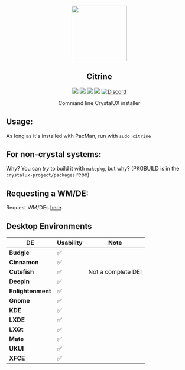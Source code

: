 <p align="center">
  <a href="https://github.com/crystalux-project">
    <img src="https://github.com/crystalux-project/branding/blob/main/crystalux-logo-minimal-citrine.png? alt="Logo" width="150" height="150">
  </a>
</p>
<p align="center"> 
<h2 align="center"> Citrine </h2>
</p>
<p align="center">
<img src=https://img.shields.io/github/stars/crystalux-project/citrine?style=flat&color=a900ff />
<img src=https://img.shields.io/github/forks/crystalux-project/citrine?style=flat&color=a900ff />
<img src=https://img.shields.io/github/issues/crystalux-project/citrine?style=flat&color=a900ff />
<img src=https://img.shields.io/github/issues-pr/crystalux-project/citrine?style=flat&color=a900ff />
<a href="https://discord.gg/yp4xpZeAgW"><img alt="Discord" src="https://img.shields.io/discord/825473796227858482?color=blue&label=Discord&logo=Discord&logoColor=white"?link=https://discord.gg/yp4xpZeAgW&link=https://discord.gg/yp4xpZeAgW> </p></a>
<p align="center"> Command line CrystalUX installer </p>


## Usage:
As long as it's installed with PacMan, run with `sudo citrine`

## For non-crystal systems:
Why? You can *try* to build it with `makepkg`, but why?
(PKGBUILD is in the `crystalux-project/packages` repo)

## Requesting a WM/DE:
Request WM/DEs [here](https://github.com/crystalux-project/citrine/issues/1).


## Desktop Environments
| **DE** | **Usability** | **Note** |
| --- | --- | --- |
| **Budgie** | ✅ | 
| **Cinnamon** | ✅ | 
| **Cutefish** | ✅ | Not a complete DE!
| **Deepin** | ✅ |
| **Enlightenment** | ✅ |
| **Gnome** | ✅ |
| **KDE** | ✅ | 
| **LXDE** | ✅ | 
| **LXQt** | ✅ | 
| **Mate** | ✅ | 
| **UKUI** | ✅ | 
| **XFCE** | ✅ | 

